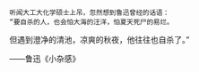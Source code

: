     听闻大工大化学硕士上吊，忽然想到鲁迅曾经的话语：  
    “要自杀的人，也会怕大海的汪洋，怕夏天死尸的易烂。  
但遇到澄净的清池，凉爽的秋夜，他往往也自杀了。”  

——鲁迅《小杂感》

